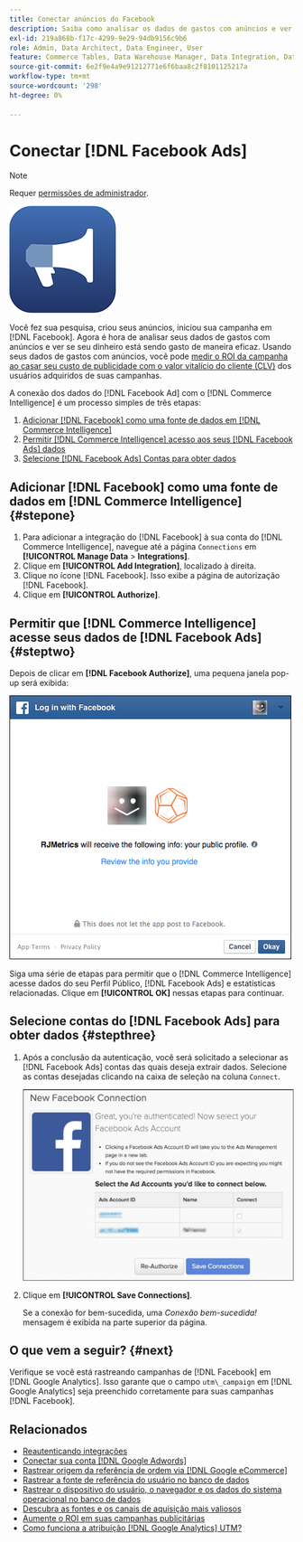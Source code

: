 ```yaml
---
title: Conectar anúncios do Facebook
description: Saiba como analisar os dados de gastos com anúncios e ver se o dinheiro está sendo gasto de maneira eficaz.
exl-id: 219a868b-f17c-4299-9e29-94db9156c9b6
role: Admin, Data Architect, Data Engineer, User
feature: Commerce Tables, Data Warehouse Manager, Data Integration, Data Import/Export
source-git-commit: 6e2f9e4a9e91212771e6f6baa8c2f8101125217a
workflow-type: tm+mt
source-wordcount: '298'
ht-degree: 0%

---
```


# Conectar [!DNL Facebook Ads]

>[!NOTE]
>
>Requer [permissões de administrador](../../../administrator/user-management/user-management.md).

![](../../../assets/facebook-ads-logo.png)

Você fez sua pesquisa, criou seus anúncios, iniciou sua campanha em [!DNL Facebook]. Agora é hora de analisar seus dados de gastos com anúncios e ver se seu dinheiro está sendo gasto de maneira eficaz. Usando seus dados de gastos com anúncios, você pode [medir o ROI da campanha ao casar seu custo de publicidade com o valor vitalício do cliente (CLV)](../../../data-analyst/analysis/roi-ad-camp.md) dos usuários adquiridos de suas campanhas.

A conexão dos dados do [!DNL Facebook Ad] com o [!DNL Commerce Intelligence] é um processo simples de três etapas:

1. [Adicionar [!DNL Facebook] como uma fonte de dados em [!DNL Commerce Intelligence]](#stepone)
1. [Permitir [!DNL Commerce Intelligence] acesso aos seus [!DNL Facebook Ads] dados](#steptwo)
1. [Selecione [!DNL Facebook Ads] Contas para obter dados](#stepthree)

## Adicionar [!DNL Facebook] como uma fonte de dados em [!DNL Commerce Intelligence] {#stepone}

1. Para adicionar a integração do [!DNL Facebook] à sua conta do [!DNL Commerce Intelligence], navegue até a página `Connections` em **[!UICONTROL Manage Data** > **Integrations]**.
1. Clique em **[!UICONTROL Add Integration]**, localizado à direita.
1. Clique no ícone [!DNL Facebook]. Isso exibe a página de autorização [!DNL Facebook].
1. Clique em **[!UICONTROL Authorize]**.

## Permitir que [!DNL Commerce Intelligence] acesse seus dados de [!DNL Facebook Ads] {#steptwo}

Depois de clicar em **[!DNL Facebook Authorize]**, uma pequena janela pop-up será exibida:

![](../../../assets/Facebook_Access_Popup.png)

Siga uma série de etapas para permitir que o [!DNL Commerce Intelligence] acesse dados do seu Perfil Público, [!DNL Facebook Ads] e estatísticas relacionadas. Clique em **[!UICONTROL OK]** nessas etapas para continuar.

## Selecione contas do [!DNL Facebook Ads] para obter dados {#stepthree}

1. Após a conclusão da autenticação, você será solicitado a selecionar as [!DNL Facebook Ads] contas das quais deseja extrair dados. Selecione as contas desejadas clicando na caixa de seleção na coluna `Connect`.

   ![](../../../assets/Facebook_Ad_Accounts.png)

1. Clique em **[!UICONTROL Save Connections]**.

   Se a conexão for bem-sucedida, uma *Conexão bem-sucedida!* mensagem é exibida na parte superior da página.

## O que vem a seguir? {#next}

Verifique se você está rastreando campanhas de [!DNL Facebook] em [!DNL Google Analytics]. Isso garante que o campo `utm\_campaign` em [!DNL Google Analytics] seja preenchido corretamente para suas campanhas [!DNL Facebook].

## Relacionados

* [Reautenticando integrações](https://experienceleague.adobe.com/docs/commerce-knowledge-base/kb/how-to/mbi-reauthenticating-integrations.html?lang=pt-BR)
* [Conectar sua conta  [!DNL Google Adwords] ](../integrations/google-ecommerce.md)
* [Rastrear origem da referência de ordem via [!DNL Google eCommerce]](../integrations/google-ecommerce.md)
* [Rastrear a fonte de referência do usuário no banco de dados](../../analysis/google-track-user-acq.md)
* [Rastrear o dispositivo do usuário, o navegador e os dados do sistema operacional no banco de dados](../../analysis/track-usr-dev-browser.md)
* [Descubra as fontes e os canais de aquisição mais valiosos](../../analysis/most-value-source-channel.md)
* [Aumente o ROI em suas campanhas publicitárias](../../analysis/roi-ad-camp.md)
* [Como funciona a atribuição  [!DNL Google Analytics] UTM?](../../analysis/utm-attributes.md)
